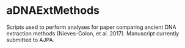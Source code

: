 # aDNAExtMethods
Scripts used to perform analyses for paper comparing ancient DNA extraction methods (Nieves-Colon, et al. 2017). Manuscript currently submitted to AJPA.
